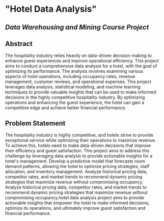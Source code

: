 # __"Hotel Data Analysis"__
## _Data Warehousing and Mining Course Project_
## Abstract 
The hospitality industry relies heavily on data-driven decision-making to enhance guest experiences and improve operational efficiency. This project aims to conduct a comprehensive data analysis for a hotel, with the goal of optimizing its performance. The analysis involves examining various aspects of hotel operations, including occupancy rates, revenue management, customer reviews, and operational expenses. This project leverages data analysis, statistical modeling, and machine learning techniques to provide valuable insights that can be used to make informed decisions in the highly competitive hospitality industry. By optimizing operations and enhancing the guest experience, the hotel can gain a competitive edge and achieve better financial performance.
## Problem Statement 
The hospitality industry is highly competitive, and hotels strive to provide exceptional service while optimizing their operations to maximize revenue. To achieve this, hotels need to make data-driven decisions that improve their efficiency and guest satisfaction. This project aims to address this challenge by leveraging data analysis to provide actionable insights for a hotel's management. Develop a predictive model that forecasts room demand patterns, allowing the hotel to optimize pricing strategies, staff allocation, and inventory management. Analyze historical pricing data, competitor rates, and market trends to recommend dynamic pricing strategies that maximize revenue without compromising occupancy. Analyze historical pricing data, competitor rates, and market trends to recommend dynamic pricing strategies that maximize revenue without compromising occupancy.hotel data analysis project aims to provide actionable insights that empower the hotel to make informed decisions, optimize its operations, and ultimately improve guest satisfaction and financial performance.
